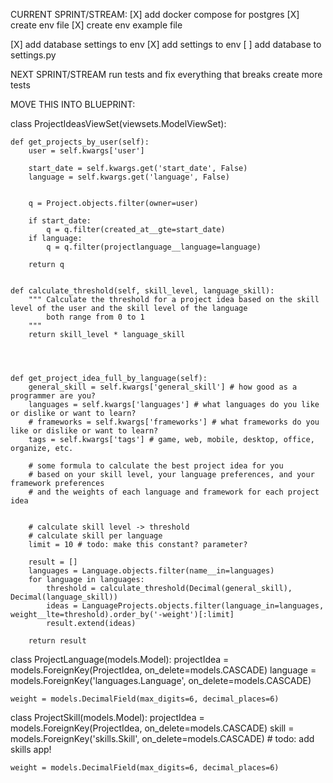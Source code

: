 CURRENT SPRINT/STREAM:
[X] add docker compose for postgres
[X] create env file
[X] create env example file

[X] add database settings to env
[X] add settings to env
[ ] add database to settings.py

NEXT SPRINT/STREAM
run tests and fix everything that breaks
create more tests

MOVE THIS INTO BLUEPRINT:

class ProjectIdeasViewSet(viewsets.ModelViewSet):
    
    
    def get_projects_by_user(self):
        user = self.kwargs['user']

        start_date = self.kwargs.get('start_date', False)
        language = self.kwargs.get('language', False)


        q = Project.objects.filter(owner=user)

        if start_date:
            q = q.filter(created_at__gte=start_date) 
        if language:
            q = q.filter(projectlanguage__language=language)

        return q

    
    def calculate_threshold(self, skill_level, language_skill):
        """ Calculate the threshold for a project idea based on the skill level of the user and the skill level of the language
            both range from 0 to 1
        """
        return skill_level * language_skill




    def get_project_idea_full_by_language(self):
        general_skill = self.kwargs['general_skill'] # how good as a programmer are you?
        languages = self.kwargs['languages'] # what languages do you like or dislike or want to learn?
        # frameworks = self.kwargs['frameworks'] # what frameworks do you like or dislike or want to learn?
        tags = self.kwargs['tags'] # game, web, mobile, desktop, office, organize, etc.

        # some formula to calculate the best project idea for you
        # based on your skill level, your language preferences, and your framework preferences
        # and the weights of each language and framework for each project idea


        # calculate skill level -> threshold
        # calculate skill per language
        limit = 10 # todo: make this constant? parameter?

        result = []
        languages = Language.objects.filter(name__in=languages)
        for language in languages:
            threshold = calculate_threshold(Decimal(general_skill), Decimal(language_skill))
            ideas = LanguageProjects.objects.filter(language_in=languages, weight__lte=threshold).order_by('-weight')[:limit]
            result.extend(ideas)
        
        return result

class ProjectLanguage(models.Model):
    projectIdea = models.ForeignKey(ProjectIdea, on_delete=models.CASCADE)
    language = models.ForeignKey('languages.Language', on_delete=models.CASCADE)

    weight = models.DecimalField(max_digits=6, decimal_places=6)


class ProjectSkill(models.Model):
    projectIdea = models.ForeignKey(ProjectIdea, on_delete=models.CASCADE)
    skill = models.ForeignKey('skills.Skill', on_delete=models.CASCADE) # todo: add skills app!

    weight = models.DecimalField(max_digits=6, decimal_places=6)
